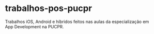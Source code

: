 # trabalhos-pos-pucpr

Trabalhos iOS, Android e híbridos feitos nas aulas da especialização em App Development na PUCPR.
